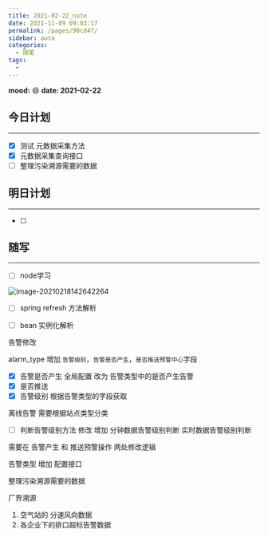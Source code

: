 ```yaml
---
title: 2021-02-22_note
date: 2021-11-09 09:03:17
permalink: /pages/98cd4f/
sidebar: auto
categories:
  - 随笔
tags:
  - 
---
```

**mood:** :smile:  																		**date: 2021-02-22**  
## 今日计划  
------
- [x]  测试 元数据采集方法
- [x]  元数据采集查询接口
- [ ]  整理污染溯源需要的数据
## 明日计划

------
- [ ]  
## 随写 
------

- [ ] node学习

![image-20210218142642264](D:\project\vscode\vuepress-theme-reco-demo\my-blog\blogs\每日随笔\2021-02-22_note.assets\image-20210218142642264.png)

- [ ] spring refresh 方法解析
- [ ] bean 实例化解析



告警修改

alarm_type 增加 `告警级别`，`告警是否产生`，`是否推送预警中心`字段

- [x] 告警是否产生 全局配置 改为 告警类型中的是否产生告警
- [x] 是否推送
- [x] 告警级别 根据告警类型的字段获取

离线告警 需要根据站点类型分类

- [ ] 判断告警级别方法 修改 增加 分钟数据告警级别判断 实时数据告警级别判断







需要在 告警产生 和 推送预警操作 两处修改逻辑

告警类型 增加 配置接口



整理污染溯源需要的数据

厂界溯源

1. 空气站的 分速风向数据
2. 各企业下的排口超标告警数据